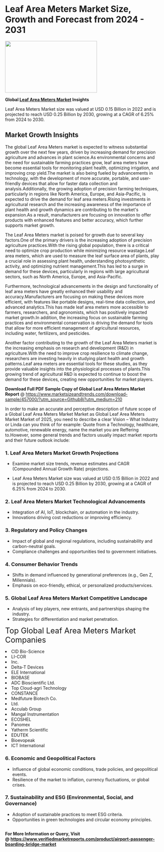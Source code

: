 <H1>Leaf Area Meters Market Size, Growth and Forecast from 2024 - 2031</H1><img class="aligncenter size-medium wp-image-584254" src="https://thirdeyenews.in/wp-content/uploads/2024/09/Global-Market-Research-300x168.jpeg" alt="" width="300" height="168" /><p><strong>Global&nbsp;<a href="https://www.marketsizeandtrends.com/download-sample/457000/?utm_source=Github8j?utm_medium=210">Leaf Area Meters Market</a> Insights</strong></p><p>Leaf Area Meters Market size was valued at USD 0.15 Billion in 2022 and is projected to reach USD 0.25 Billion by 2030, growing at a CAGR of 6.25% from 2024 to 2030.</p><p><h2>Market Growth Insights</h2> <p>The global Leaf Area Meters market is expected to witness substantial growth over the next few years, driven by increasing demand for precision agriculture and advances in plant science.As environmental concerns and the need for sustainable farming practices grow, leaf area meters have become essential tools for monitoring plant health, optimizing irrigation, and improving crop yield.The market is also being fueled by advancements in technology, with the development of more accurate, portable, and user-friendly devices that allow for faster data collection and analysis.Additionally, the growing adoption of precision farming techniques, particularly in regions like North America, Europe, and Asia-Pacific, is expected to drive the demand for leaf area meters.Rising investments in agricultural research and the increasing awareness of the importance of plant health and growth dynamics are contributing to the market's expansion.As a result, manufacturers are focusing on innovation to offer products with enhanced features and better accuracy, which further supports market growth.</p> <p>The Leaf Area Meters market is poised for growth due to several key factors.One of the primary drivers is the increasing adoption of precision agriculture practices.With the rising global population, there is a critical need to optimize crop production while minimizing resource wastage.Leaf area meters, which are used to measure the leaf surface area of plants, play a crucial role in assessing plant health, understanding photosynthetic activity, and optimizing nutrient management.This has led to a surge in demand for these devices, particularly in regions with large agricultural sectors, such as North America, Europe, and Asia-Pacific.</p> <p>Furthermore, technological advancements in the design and functionality of leaf area meters have greatly enhanced their usability and accuracy.Manufacturers are focusing on making these devices more efficient, with features like portable designs, real-time data collection, and advanced analytics.This has made leaf area meters more accessible to farmers, researchers, and agronomists, which has positively impacted market growth.In addition, the increasing focus on sustainable farming practices and environmental conservation is driving the demand for tools that allow for more efficient management of agricultural resources, including water, fertilizers, and pesticides.</p> <p>Another factor contributing to the growth of the Leaf Area Meters market is the increasing emphasis on research and development (R&D) in agriculture.With the need to improve crop resilience to climate change, researchers are investing heavily in studying plant health and growth patterns.Leaf area meters are essential tools for these studies, as they provide valuable insights into the physiological processes of plants.This growing trend of agricultural R&D is expected to continue to boost the demand for these devices, creating new opportunities for market players.</p> <p><span class=""><strong>Download Full PDF Sample Copy of Global Leaf Area Meters Market Report</strong> @ <a href="https://www.marketsizeandtrends.com/download-sample/457000/?utm_source=Github8j?utm_medium=210" target="_blank">https://www.marketsizeandtrends.com/download-sample/457000/?utm_source=Github8j?utm_medium=210</a></span></p><p>In order to make an accurate and perceptive description of future scope of a Global&nbsp;Leaf Area Meters Market Market as Global&nbsp;Leaf Area Meters Market Market of 2025, you need to describe a clear Vision &ndash; What Industry or Linda can you think of for example: Quote from a Technology, healthcare, automotive, renewable energy, name the market you are Reffering to.However, some general trends and factors usually impact market reports and their future outlook include:</p><h3>1.&nbsp;<strong>Leaf Area Meters Market Growth Projections</strong></h3><ul><li>Examine market size trends, revenue estimates and CAGR (Compounded Annual Growth Rate) projections.</li><li><p>Leaf Area Meters Market size was valued at USD 0.15 Billion in 2022 and is projected to reach USD 0.25 Billion by 2030, growing at a CAGR of 6.25% from 2024 to 2030.</p></li></ul><h3>2.&nbsp;<strong>Leaf Area Meters Market Technological Advancements</strong></h3><ul><li>Integration of AI, IoT, blockchain, or automation in the industry.</li><li>Innovations driving cost reductions or improving efficiency.</li></ul><h3>3.&nbsp;<strong>Regulatory and Policy Changes</strong></h3><ul><li>Impact of global and regional regulations, including sustainability and carbon-neutral goals.</li><li>Compliance challenges and opportunities tied to government initiatives.</li></ul><h3>4.&nbsp;<strong>Consumer Behavior Trends</strong></h3><ul><li>Shifts in demand influenced by generational preferences (e.g., Gen Z, Millennials).</li><li>Emphasis on eco-friendly, ethical, or personalized products/services.</li></ul><h3>5.&nbsp;<strong>Global Leaf Area Meters Market Competitive Landscape</strong></h3><ul><li>Analysis of key players, new entrants, and partnerships shaping the industry.</li><li>Strategies for differentiation and market penetration.</li></ul><p data-pm-slice="1 1 []"><span style="color: inherit; font-family: inherit; font-size: 25px;">Top Global Leaf Area Meters Market Companies</span></p><div class="" data-test-id=""><p><li>CID Bio-Science</li><li> LI-COR</li><li> Inc.</li><li> Delta-T Devices</li><li> ELE International</li><li> BIOBASE</li><li> ADC Bioscientific Ltd.</li><li> Top Cloud-agri Technology</li><li> CONSTANCE</li><li> Medfuture Biotech Co.</li><li> Ltd.</li><li> Acculab Group</li><li> Mangal Instrumentation</li><li> ECOSHEL</li><li> Panomex</li><li> Yatherm Scientific</li><li> EDUTEK</li><li> Bioevopeak</li><li> ICT International</li></p></div><h3>6.&nbsp;<strong>Economic and Geopolitical Factors</strong></h3><ul><li>Influence of global economic conditions, trade policies, and geopolitical events.</li><li>Resilience of the market to inflation, currency fluctuations, or global crises.</li></ul><h3>7.&nbsp;<strong>Sustainability and ESG (Environmental, Social, and Governance)</strong></h3><ul><li>Adoption of sustainable practices to meet ESG criteria.</li><li>Opportunities in green technologies and circular economy principles.</li></ul><h2><strong style="font-size: 14px;">For More Information or Query, Visit @&nbsp;</strong><a style="background-color: #ffffff; font-size: 14px;" href="https://www.marketsizeandtrends.com/report/leaf-area-meters-market/" target="_blank">https://www.verifiedmarketreports.com/product/airport-passenger-boarding-bridge-market</a></h2>